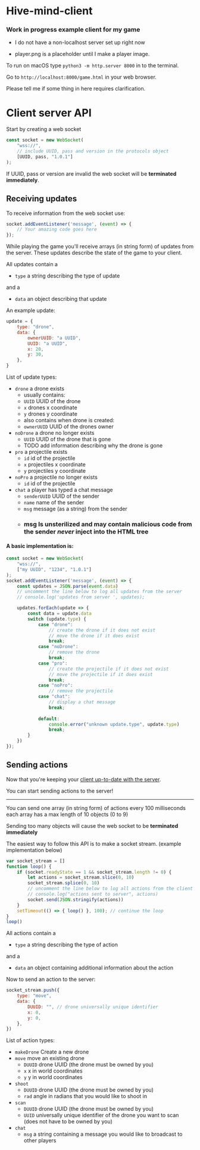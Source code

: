 # Hive-mind-client

### Work in progress example client for my game

- I do not have a non-localhost server set up right now

- player.png is a placeholder until I make a player image.

To run on macOS type `python3 -m http.server 8000` in to the terminal.

Go to `http://localhost:8000/game.html` in your web browser.

Please tell me if some thing in here requires clarification.

# Client server API

Start by creating a web socket
```js
const socket = new WebSocket(
    "wss://",
    // include UUID, pass and version in the protocols object
    [UUID, pass, "1.0.1"]
);
```
If UUID, pass or version are invalid the web socket will be **terminated immediately**.

## Receiving updates

To receive information from the web socket use:
```js
socket.addEventListener('message', (event) => {
    // Your amazing code goes here
});
```

While playing the game you'll receive arrays (in string form) of updates from the server.
These updates describe the state of the game to your client.

All updates contain a

* `type` a string describing the type of update

and a

* `data` an object describing that update

An example update:
```js
update = {
    type: "drone",
    data: {
        ownerUUID: "a UUID",
        UUID: "a UUID",
        x: 20,
        y: 30,
    },
}
```

List of update types:

* `drone` a drone exists
    * usually contains:
    * `UUID` UUID of the drone
    * `x` drones x coordinate
    * `y` drones y coordinate
    * also contains when drone is created:
    * `ownerUUID` UUID of the drones owner
* `noDrone` a drone no longer exists 
    * `UUID` UUID of the drone that is gone
    * TODO add information describing why the drone is gone
* `pro` a projectile exists
    * `id` id of the projectile
    * `x` projectiles x coordinate
    * `y` projectiles y coordinate
* `noPro` a projectile no longer exists
    * `id` id of the projectile
* `chat` a player has typed a chat message
    * `senderUUID` UUID of the sender
    * `name` name of the sender
    * `msg` message (as a string) from the sender
    * ### msg Is unsterilized and may contain malicious code from the sender ***never* inject into the HTML tree**

#### A basic implementation is:

```js
const socket = new WebSocket(
    "wss://",
    ["my UUID", "1234", "1.0.1"]
);
socket.addEventListener('message', (event) => {
    const updates = JSON.parse(event.data)
    // uncomment the line below to log all updates from the server
    // console.log('updates from server ', updates);

    updates.forEach(update => {
        const data = update.data
        switch (update.type) {
            case "drone":
                // create the drone if it does not exist
                // move the drone if it does exist
                break;
            case "noDrone":
                // remove the drone
                break;
            case "pro":
                // create the projectile if it does not exist
                // move the projectile if it does exist
                break;
            case "noPro":
                // remove the projectile
            case "chat":
                // display a chat message
                break;
        
            default:
                console.error("unknown update.type", update.type)
                break;
        }
    })
});
```

## Sending actions

Now that you're keeping your [client up-to-date with the server](#receiving-updates).

You can start sending actions to the server!

--- 

You can send one array (in string form) of actions every 100 milliseconds each array has a max length of 10 objects (0 to 9)

Sending too many objects will cause the web socket to be **terminated immediately**

The easiest way to follow this API is to make a socket stream. (example implementation below)

```js
var socket_stream = []
function loop() {
    if (socket.readyState == 1 && socket_stream.length != 0) {
        let actions = socket_stream.slice(0, 10)
        socket_stream.splice(0, 10)
        // uncomment the line below to log all actions from the client
        // console.log("actions sent to server", actions)
        socket.send(JSON.stringify(actions))
    }
    setTimeout(() => { loop() }, 100); // continue the loop
}
loop()
```

All actions contain a

* `type` a string describing the type of action

and a

* `data` an object containing additional information about the action

Now to send an action to the server:

```js
socket_stream.push({
    type: "move",
    data: {
        DUUID: "", // drone universally unique identifier
        x: 0,
        y: 0,
    },
})
```

List of action types:

* `makeDrone` Create a new drone
* `move` move an existing drone
    * `DUUID` drone UUID (the drone must be owned by you)
    * `x` x in world coordinates
    * `y` y in world coordinates
* `shoot`
    * `DUUID` drone UUID (the drone must be owned by you)
    * `rad` angle in radians that you would like to shoot in
* `scan`
    * `DUUID` drone UUID (the drone must be owned by you)
    * `UUID` universally unique identifier of the drone you want to scan (does not have to be owned by you)
* `chat`
    * `msg` a string containing a message you would like to broadcast to other players